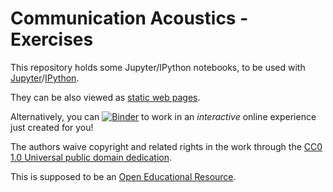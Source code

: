 Communication Acoustics - Exercises
===================================

This repository holds some Jupyter/IPython notebooks, to be used with
[Jupyter](http://jupyter.org/)/[IPython](http://ipython.org/).

They can be also viewed as [static web pages](http://nbviewer.ipython.org/github/spatialaudio/communication-acoustics-exercises/blob/master/index.ipynb).

Alternatively, you can [![Binder](http://mybinder.org/badge.svg)](http://mybinder.org/repo/spatialaudio/communication-acoustics-exercises) to work in an *interactive* online experience just created for you!

The authors waive copyright and related rights in the work through the
[CC0 1.0 Universal public domain dedication](http://creativecommons.org/publicdomain/zero/1.0/).

This is supposed to be an [Open Educational Resource](https://en.wikipedia.org/wiki/Open_educational_resources).
